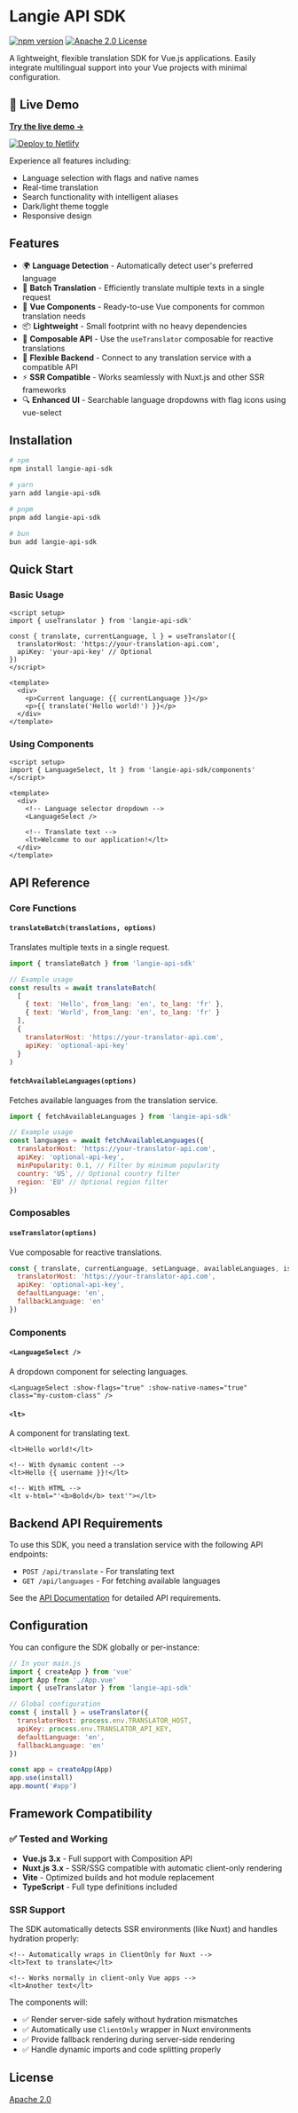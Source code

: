 # Langie API SDK

[![npm version](https://img.shields.io/npm/v/langie-api-sdk.svg?style=flat)](https://www.npmjs.com/package/langie-api-sdk)
[![Apache 2.0 License](https://img.shields.io/badge/license-Apache%202.0-blue.svg)](LICENSE)

A lightweight, flexible translation SDK for Vue.js applications. Easily integrate multilingual support into your Vue projects with minimal configuration.

## 🚀 Live Demo

**[Try the live demo →](https://langie-demo.netlify.app/)**

[![Deploy to Netlify](https://www.netlify.com/img/deploy/button.svg)](https://app.netlify.com/start/deploy?repository=https://github.com/VivaProgress/langie-api-sdk)

Experience all features including:

- Language selection with flags and native names
- Real-time translation
- Search functionality with intelligent aliases
- Dark/light theme toggle
- Responsive design

## Features

- 🌍 **Language Detection** - Automatically detect user's preferred language
- 🔄 **Batch Translation** - Efficiently translate multiple texts in a single request
- 🧩 **Vue Components** - Ready-to-use Vue components for common translation needs
- 📦 **Lightweight** - Small footprint with no heavy dependencies
- 🔌 **Composable API** - Use the `useTranslator` composable for reactive translations
- 🚀 **Flexible Backend** - Connect to any translation service with a compatible API
- ⚡ **SSR Compatible** - Works seamlessly with Nuxt.js and other SSR frameworks
- 🔍 **Enhanced UI** - Searchable language dropdowns with flag icons using vue-select

## Installation

```bash
# npm
npm install langie-api-sdk

# yarn
yarn add langie-api-sdk

# pnpm
pnpm add langie-api-sdk

# bun
bun add langie-api-sdk
```

## Quick Start

### Basic Usage

```vue
<script setup>
import { useTranslator } from 'langie-api-sdk'

const { translate, currentLanguage, l } = useTranslator({
  translatorHost: 'https://your-translation-api.com',
  apiKey: 'your-api-key' // Optional
})
</script>

<template>
  <div>
    <p>Current language: {{ currentLanguage }}</p>
    <p>{{ translate('Hello world!') }}</p>
  </div>
</template>
```

### Using Components

```vue
<script setup>
import { LanguageSelect, lt } from 'langie-api-sdk/components'
</script>

<template>
  <div>
    <!-- Language selector dropdown -->
    <LanguageSelect />

    <!-- Translate text -->
    <lt>Welcome to our application!</lt>
  </div>
</template>
```

## API Reference

### Core Functions

#### `translateBatch(translations, options)`

Translates multiple texts in a single request.

```js
import { translateBatch } from 'langie-api-sdk'

// Example usage
const results = await translateBatch(
  [
    { text: 'Hello', from_lang: 'en', to_lang: 'fr' },
    { text: 'World', from_lang: 'en', to_lang: 'fr' }
  ],
  {
    translatorHost: 'https://your-translator-api.com',
    apiKey: 'optional-api-key'
  }
)
```

#### `fetchAvailableLanguages(options)`

Fetches available languages from the translation service.

```js
import { fetchAvailableLanguages } from 'langie-api-sdk'

// Example usage
const languages = await fetchAvailableLanguages({
  translatorHost: 'https://your-translator-api.com',
  apiKey: 'optional-api-key',
  minPopularity: 0.1, // Filter by minimum popularity
  country: 'US', // Optional country filter
  region: 'EU' // Optional region filter
})
```

### Composables

#### `useTranslator(options)`

Vue composable for reactive translations.

```js
const { translate, currentLanguage, setLanguage, availableLanguages, isLoading } = useTranslator({
  translatorHost: 'https://your-translator-api.com',
  apiKey: 'optional-api-key',
  defaultLanguage: 'en',
  fallbackLanguage: 'en'
})
```

### Components

#### `<LanguageSelect />`

A dropdown component for selecting languages.

```vue
<LanguageSelect :show-flags="true" :show-native-names="true" class="my-custom-class" />
```

#### `<lt>`

A component for translating text.

```vue
<lt>Hello world!</lt>

<!-- With dynamic content -->
<lt>Hello {{ username }}!</lt>

<!-- With HTML -->
<lt v-html="'<b>Bold</b> text'"></lt>
```

## Backend API Requirements

To use this SDK, you need a translation service with the following API endpoints:

- `POST /api/translate` - For translating text
- `GET /api/languages` - For fetching available languages

See the [API Documentation](https://github.com/langer/langie-api-sdk/wiki/API-Documentation) for detailed API requirements.

## Configuration

You can configure the SDK globally or per-instance:

```js
// In your main.js
import { createApp } from 'vue'
import App from './App.vue'
import { useTranslator } from 'langie-api-sdk'

// Global configuration
const { install } = useTranslator({
  translatorHost: process.env.TRANSLATOR_HOST,
  apiKey: process.env.TRANSLATOR_API_KEY,
  defaultLanguage: 'en',
  fallbackLanguage: 'en'
})

const app = createApp(App)
app.use(install)
app.mount('#app')
```

## Framework Compatibility

### ✅ Tested and Working

- **Vue.js 3.x** - Full support with Composition API
- **Nuxt.js 3.x** - SSR/SSG compatible with automatic client-only rendering
- **Vite** - Optimized builds and hot module replacement
- **TypeScript** - Full type definitions included

### SSR Support

The SDK automatically detects SSR environments (like Nuxt) and handles hydration properly:

```vue
<!-- Automatically wraps in ClientOnly for Nuxt -->
<lt>Text to translate</lt>

<!-- Works normally in client-only Vue apps -->
<lt>Another text</lt>
```

The components will:

- ✅ Render server-side safely without hydration mismatches
- ✅ Automatically use `ClientOnly` wrapper in Nuxt environments
- ✅ Provide fallback rendering during server-side rendering
- ✅ Handle dynamic imports and code splitting properly

## License

[Apache 2.0](LICENSE)
